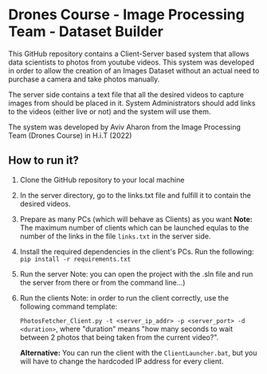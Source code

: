 # Drones Course - Image Processing Team - Dataset Builder

This GitHub repository contains a Client-Server based system that allows data scientists to photos from youtube videos.
This system was developed in order to allow the creation of an Images Dataset without an actual need to purchase a camera and take photos manually.

The server side contains a text file that all the desired videos to capture images from should be placed in it. System Administrators should add links to the videos (either live or not) and the system will use them.

The system was developed by Aviv Aharon from the Image Processing Team (Drones Course) in H.i.T (2022)

## How to run it?

1. Clone the GitHub repository to your local machine

2. In the server directory, go to the links.txt file and fulfill it to contain the desired videos.

3. Prepare as many PCs (which will behave as Clients) as you want
   **Note:** The maximum number of clients which can be launched equlas to the number of the links in the file `links.txt` in the server side.

4. Install the required dependencies in the client's PCs. Run the following: `pip install -r requirements.txt`

5. Run the server
   Note: you can open the project with the .sln file and run the server from there or from the command line...)

6. Run the clients
   Note: in order to run the client correctly, use the following command template:

   `PhotosFetcher_Client.py -t <server_ip_addr> -p <server_port> -d <duration>`, where "duration" means "how many seconds to wait between 2 photos that being taken from the current video?".

   **Alternative:** You can run the client with the `ClientLauncher.bat`, but you will have to change the hardcoded IP address for every client.

